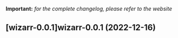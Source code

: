 **Important:**
*for the complete changelog, please refer to the website*




## [wizarr-0.0.1]wizarr-0.0.1 (2022-12-16)

